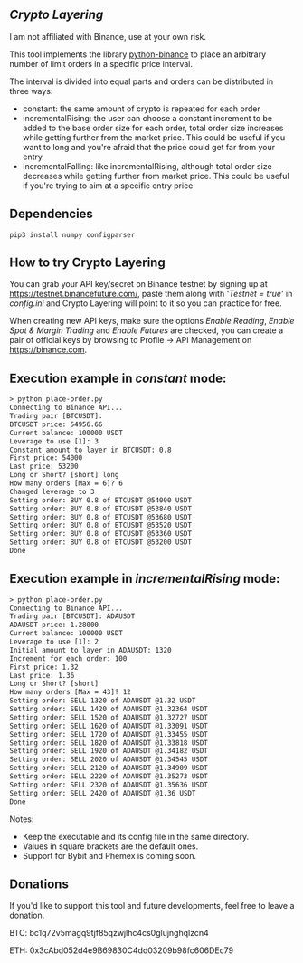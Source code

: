 ***Crypto Layering***
---

I am not affiliated with Binance, use at your own risk.

This tool implements the library [python-binance](https://github.com/sammchardy/python-binance) to place an arbitrary number of limit orders in a specific price interval.

The interval is divided into equal parts and orders can be distributed in three ways:
- constant:
    the same amount of crypto is repeated for each order
- incrementalRising:
    the user can choose a constant increment to be added to the base order size for each order, total order size increases while getting further from the market price.
    This could be useful if you want to long and you're afraid that the price could get far from your entry
- incrementalFalling: 
    like incrementalRising, although total order size decreases while getting further from market price.
    This could be useful if you're trying to aim at a specific entry price

**Dependencies**
---
```
pip3 install numpy configparser
```
**How to try Crypto Layering**
---

You can grab your API key/secret on Binance testnet by signing up at https://testnet.binancefuture.com/, paste them along with '*Testnet = true*' in *config.ini* and Crypto Layering will point to it so you can practice for free.

When creating new API keys, make sure the options *Enable Reading*, *Enable Spot & Margin Trading* and *Enable Futures* are checked, you can create a pair of official keys by browsing to Profile -> API Management on https://binance.com.

**Execution example in *constant* mode:**
---

```html
> python place-order.py
Connecting to Binance API...
Trading pair [BTCUSDT]: 
BTCUSDT price: 54956.66
Current balance: 100000 USDT
Leverage to use [1]: 3
Constant amount to layer in BTCUSDT: 0.8
First price: 54000
Last price: 53200
Long or Short? [short] long
How many orders [Max = 6]? 6
Changed leverage to 3
Setting order: BUY 0.8 of BTCUSDT @54000 USDT
Setting order: BUY 0.8 of BTCUSDT @53840 USDT
Setting order: BUY 0.8 of BTCUSDT @53680 USDT
Setting order: BUY 0.8 of BTCUSDT @53520 USDT
Setting order: BUY 0.8 of BTCUSDT @53360 USDT
Setting order: BUY 0.8 of BTCUSDT @53200 USDT
Done
```

**Execution example in *incrementalRising* mode:**
---

```html
> python place-order.py
Connecting to Binance API...
Trading pair [BTCUSDT]: ADAUSDT
ADAUSDT price: 1.28000
Current balance: 100000 USDT
Leverage to use [1]: 2
Initial amount to layer in ADAUSDT: 1320
Increment for each order: 100
First price: 1.32
Last price: 1.36
Long or Short? [short] 
How many orders [Max = 43]? 12
Setting order: SELL 1320 of ADAUSDT @1.32 USDT
Setting order: SELL 1420 of ADAUSDT @1.32364 USDT
Setting order: SELL 1520 of ADAUSDT @1.32727 USDT
Setting order: SELL 1620 of ADAUSDT @1.33091 USDT
Setting order: SELL 1720 of ADAUSDT @1.33455 USDT
Setting order: SELL 1820 of ADAUSDT @1.33818 USDT
Setting order: SELL 1920 of ADAUSDT @1.34182 USDT
Setting order: SELL 2020 of ADAUSDT @1.34545 USDT
Setting order: SELL 2120 of ADAUSDT @1.34909 USDT
Setting order: SELL 2220 of ADAUSDT @1.35273 USDT
Setting order: SELL 2320 of ADAUSDT @1.35636 USDT
Setting order: SELL 2420 of ADAUSDT @1.36 USDT
Done
```
Notes:
- Keep the executable and its config file in the same directory.
- Values in square brackets are the default ones.
- Support for Bybit and Phemex is coming soon.

**Donations**
---
If you'd like to support this tool and future developments, feel free to leave a donation.

BTC: bc1q72v5magq9tjf85qzwjlhc4cs0glujnghqlzcn4

ETH: 0x3cAbd052d4e9B69830C4dd03209b98fc606DEc79
